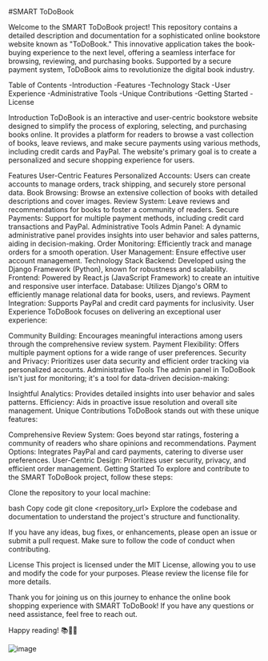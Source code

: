 ﻿#SMART ToDoBook

Welcome to the SMART ToDoBook project! This repository contains a detailed description and documentation for a sophisticated online bookstore website known as "ToDoBook." This innovative application takes the book-buying experience to the next level, offering a seamless interface for browsing, reviewing, and purchasing books. Supported by a secure payment system, ToDoBook aims to revolutionize the digital book industry.

Table of Contents
-Introduction
-Features
-Technology Stack
-User Experience
-Administrative Tools
-Unique Contributions
-Getting Started
-License

Introduction
ToDoBook is an interactive and user-centric bookstore website designed to simplify the process of exploring, selecting, and purchasing books online. It provides a platform for readers to browse a vast collection of books, leave reviews, and make secure payments using various methods, including credit cards and PayPal. The website's primary goal is to create a personalized and secure shopping experience for users.

Features
User-Centric Features
Personalized Accounts: Users can create accounts to manage orders, track shipping, and securely store personal data.
Book Browsing: Browse an extensive collection of books with detailed descriptions and cover images.
Review System: Leave reviews and recommendations for books to foster a community of readers.
Secure Payments: Support for multiple payment methods, including credit card transactions and PayPal.
Administrative Tools
Admin Panel: A dynamic administrative panel provides insights into user behavior and sales patterns, aiding in decision-making.
Order Monitoring: Efficiently track and manage orders for a smooth operation.
User Management: Ensure effective user account management.
Technology Stack
Backend: Developed using the Django Framework (Python), known for robustness and scalability.
Frontend: Powered by React.js (JavaScript Framework) to create an intuitive and responsive user interface.
Database: Utilizes Django's ORM to efficiently manage relational data for books, users, and reviews.
Payment Integration: Supports PayPal and credit card payments for inclusivity.
User Experience
ToDoBook focuses on delivering an exceptional user experience:

Community Building: Encourages meaningful interactions among users through the comprehensive review system.
Payment Flexibility: Offers multiple payment options for a wide range of user preferences.
Security and Privacy: Prioritizes user data security and efficient order tracking via personalized accounts.
Administrative Tools
The admin panel in ToDoBook isn't just for monitoring; it's a tool for data-driven decision-making:

Insightful Analytics: Provides detailed insights into user behavior and sales patterns.
Efficiency: Aids in proactive issue resolution and overall site management.
Unique Contributions
ToDoBook stands out with these unique features:

Comprehensive Review System: Goes beyond star ratings, fostering a community of readers who share opinions and recommendations.
Payment Options: Integrates PayPal and card payments, catering to diverse user preferences.
User-Centric Design: Prioritizes user security, privacy, and efficient order management.
Getting Started
To explore and contribute to the SMART ToDoBook project, follow these steps:

Clone the repository to your local machine:

bash
Copy code
git clone <repository_url>
Explore the codebase and documentation to understand the project's structure and functionality.

If you have any ideas, bug fixes, or enhancements, please open an issue or submit a pull request. Make sure to follow the code of conduct when contributing.

License
This project is licensed under the MIT License, allowing you to use and modify the code for your purposes. Please review the license file for more details.

Thank you for joining us on this journey to enhance the online book shopping experience with SMART ToDoBook! If you have any questions or need assistance, feel free to reach out.

Happy reading! 📚🛒📝


![image](https://github.com/Rallfy/Licenta_2023/assets/44873170/5b11fdb2-cdc2-496e-be60-cb807b4c44c4)
